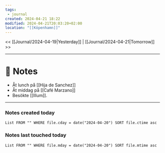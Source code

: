 ```yaml
---
tags:
 - journal
created: 2024-04-21 18:22
modified: 2024-04-21T20:03:20+02:00
location: "[[Köpenhamn]]"
---
```


<< [[Journal/2024-04-19|Yesterday]] | [[Journal/2024-04-21|Tomorrow]] >>

---
# 📝 Notes
- Åt lunch på [[Hija de Sanchez]]
- Åt middag på [[Café Marzano]]
- Besökte [[Illum]].
---
### Notes created today
```dataview
List FROM "" WHERE file.cday = date("2024-04-20") SORT file.ctime asc
```
### Notes last touched today
```dataview
List FROM "" WHERE file.mday = date("2024-04-20") SORT file.mtime asc
```